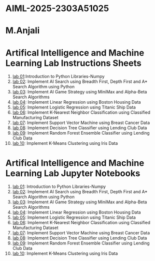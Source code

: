 # AIML-2025-2303A51025
# M.Anjali
# Artifical Intelligence and Machine Learning Lab Instructions Sheets
1. [lab 01](https://github.com/MadarapuAnjali/2303A51025/blob/main/Lab01_AIML.ipynb):Introduction to Python Libraries-Numpy
2. [lab 02](https://github.com/MadarapuAnjali/2303A51025/blob/main/Lab02_AIML.ipynb): Implement AI Search using Breadth First, Depth First and A* Search Algorithm using Python
3. [lab 03](https://github.com/MadarapuAnjali/2303A51025/blob/main/Lab03_AIML.ipynb): Implement AI Game Strategy using MiniMax and Alpha-Beta Search Algorithms
4. [lab 04](https://github.com/MadarapuAnjali/2303A51025/blob/main/Lab04_AIML.ipynb): Implement Linear Regression using Boston Housing Data
5. [lab 05](): Implement Logistic Regression using Titanic Ship Data
6. [lab 06](): Implement K-Nearest Neighbor Classification using Classified Manufacturing Dataset
7. [lab 07](): Implement Support Vector Machine using Breast Cancer Data
8. [lab 08](): Implement Decision Tree Classifier using Lending Club Data
9. [lab 09](): Implement Random Forest Ensemble Classifier using Lending Club Data
10. [lab 10](): Implement K-Means Clustering using Iris Data


# Artifical Intelligence and Machine Learning Lab Jupyter Notebooks 
1. [lab 01](https://github.com/MadarapuAnjali/2303A51025/blob/main/Lab01_AIML.ipynb): Introduction to Python Libraries-Numpy
2. [lab 02](https://github.com/MadarapuAnjali/2303A51025/blob/main/Lab02_AIML.ipynb): Implement AI Search using Breadth First, Depth First and A* Search Algorithm using Python
3. [lab 03](https://github.com/MadarapuAnjali/2303A51025/blob/main/Lab03_AIML.ipynb): Implement AI Game Strategy using MiniMax and Alpha-Beta Search Algorithms
4. [lab 04](https://github.com/MadarapuAnjali/2303A51025/blob/main/Lab04_AIML.ipynb): Implement Linear Regression using Boston Housing Data
5. [lab 05](): Implement Logistic Regression using Titanic Ship Data
6. [lab 06](): Implement K-Nearest Neighbor Classification using Classified Manufacturing Dataset
7. [lab 07](): Implement Support Vector Machine using Breast Cancer Data
8. [lab 08](): Implement Decision Tree Classifier using Lending Club Data
9. [lab 09](): Implement Random Forest Ensemble Classifier using Lending Club Data
10. [lab 10](): Implement K-Means Clustering using Iris Data
